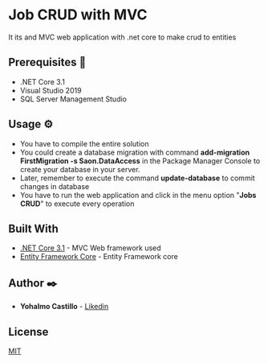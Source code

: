 # Job CRUD with MVC
It its and MVC web application with .net core to make crud to entities

## Prerequisites 🔧

* .NET Core 3.1
* Visual Studio 2019
* SQL Server Management Studio



## Usage ⚙️
* You have to compile the entire solution
* You could create a database migration with command **add-migration FirstMigration -s Saon.DataAccess** in the Package Manager Console to create your database in your server.
* Later, remember to execute the command **update-database** to commit changes in database
* You have to run the web application and click in the menu option "**Jobs CRUD**" to execute every operation

## Built With

* [.NET Core 3.1](https://dotnet.microsoft.com/download/dotnet-core/3.1) - MVC Web framework used
* [Entity Framework Core](https://www.nuget.org/packages/Microsoft.EntityFrameworkCore ) - Entity Framework core



## Author ✒️

* **Yohalmo Castillo** - [Likedin](https://www.linkedin.com/in/yohalmo-castillo-16497ba8/)

## License
[MIT](https://choosealicense.com/licenses/mit/)